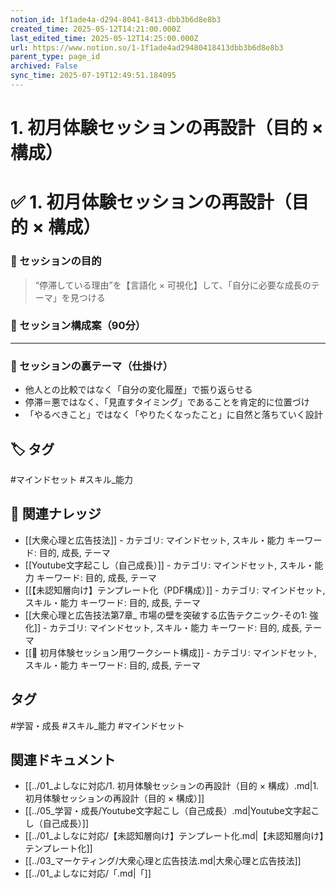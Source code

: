 ```yaml
---
notion_id: 1f1ade4a-d294-8041-8413-dbb3b6d8e8b3
created_time: 2025-05-12T14:21:00.000Z
last_edited_time: 2025-05-12T14:25:00.000Z
url: https://www.notion.so/1-1f1ade4ad29480418413dbb3b6d8e8b3
parent_type: page_id
archived: False
sync_time: 2025-07-19T12:49:51.184095
---
```


# 1. 初月体験セッションの再設計（目的 × 構成）

# ✅ 1. 初月体験セッションの再設計（目的 × 構成）
### 🎯 セッションの目的
> “停滞している理由”を【言語化 × 可視化】して、「自分に必要な成長のテーマ」を見つける
### 🧩 セッション構成案（90分）
---
### 🧠 セッションの裏テーマ（仕掛け）
- 他人との比較ではなく「自分の変化履歴」で振り返らせる
- 停滞＝悪ではなく、「見直すタイミング」であることを肯定的に位置づけ
- 「やるべきこと」ではなく「やりたくなったこと」に自然と落ちていく設計

## 🏷️ タグ
#マインドセット #スキル_能力

## 🔗 関連ナレッジ
- [[大衆心理と広告技法]] - カテゴリ: マインドセット, スキル・能力 キーワード: 目的, 成長, テーマ
- [[Youtube文字起こし（自己成長）]] - カテゴリ: マインドセット, スキル・能力 キーワード: 目的, 成長, テーマ
- [[【未認知層向け】テンプレート化（PDF構成）]] - カテゴリ: マインドセット, スキル・能力 キーワード: 目的, 成長, テーマ
- [[大衆心理と広告技法第7章_ 市場の壁を突破する広告テクニック-その1: 強化]] - カテゴリ: マインドセット, スキル・能力 キーワード: 目的, 成長, テーマ
- [[📝 初月体験セッション用ワークシート構成]] - カテゴリ: マインドセット, スキル・能力 キーワード: 目的, 成長, テーマ


## タグ

#学習・成長 #スキル_能力 #マインドセット 

## 関連ドキュメント

- [[../01_よしなに対応/1. 初月体験セッションの再設計（目的 × 構成）.md|1. 初月体験セッションの再設計（目的 × 構成）]]
- [[../05_学習・成長/Youtube文字起こし（自己成長）.md|Youtube文字起こし（自己成長）]]
- [[../01_よしなに対応/【未認知層向け】テンプレート化.md|【未認知層向け】テンプレート化]]
- [[../03_マーケティング/大衆心理と広告技法.md|大衆心理と広告技法]]
- [[../01_よしなに対応/「.md|「]]
